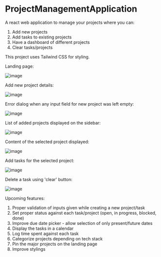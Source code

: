 # ProjectManagementApplication
A react web application to manage your projects where you can:

1. Add new projects
2. Add tasks to existing projects
3. Have a dashboard of different projects
4. Clear tasks/projects

This project uses Tailwind CSS for styling.

Landing page:

![image](https://github.com/AmishaP-03/ProjectManagementApplication/assets/154746893/eb2d3204-1ebc-4efd-a295-a03da2ae0917)


Add new project details:

![image](https://github.com/AmishaP-03/ProjectManagementApplication/assets/154746893/4b6aac1c-5912-4778-8a99-170242cefd38)


Error dialog when any input field for new project was left empty:

![image](https://github.com/AmishaP-03/ProjectManagementApplication/assets/154746893/573149b5-0370-4c31-bc25-e5558f36ef5d)


List of added projects displayed on the sidebar:

![image](https://github.com/AmishaP-03/ProjectManagementApplication/assets/154746893/69697173-6d38-4b17-89f5-b5d311b0f9a7)


Content of the selected project displayed:

![image](https://github.com/AmishaP-03/ProjectManagementApplication/assets/154746893/ba984ea9-fa2c-4c08-a2ad-40d9b67647ac)


Add tasks for the selected project:

![image](https://github.com/AmishaP-03/ProjectManagementApplication/assets/154746893/cfb65b15-77ea-4896-b7b6-ce85733b01e3)


Delete a task using 'clear' button:

![image](https://github.com/AmishaP-03/ProjectManagementApplication/assets/154746893/9773b992-8732-4e94-b9fb-bb790ddd0927)


Upcoming features:
1. Proper validation of inputs given while creating a new project/task
2. Set proper status against each task/project (open, in progress, blocked, done)
3. Improve due date picker - allow selection of only present/future dates
4. Display the tasks in a calendar
5. Log time spent against each task
6. Categorize projects depending on tech stack
7. Pin the major projects on the landing page
8. Improve stylings


